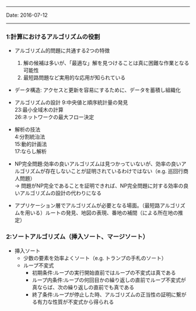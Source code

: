 -----

Date: 2016-07-12

-----

### 1:計算におけるアルゴリズムの役割  
- アルゴリズム的問題に共通する2つの特徴
  1. 解の候補は多いが、「最適な」解を見つけることは真に困難な作業となる可能性  
  2. 最短路問題など実用的な応用が知られている  

- データ構造: アクセスと更新を容易にするために、データを蓄積し組織化

- アルゴリズムの設計
  9:中央値と順序統計量の発見  
  23:最小全域木の計算  
  26:ネットワークの最大フロー決定  
- 解析の技法  
  4:分割統治法  
  15:動的計画法  
  17:ならし解析  

- NP完全問題:効率の良いアルゴリズムは見つかっていないが、効率の良いアルゴリズムが存在しないことが証明されているわけではない（e.g. 巡回行商人問題）  
-> 問題がNP完全であることを証明できれば、NP完全問題に対する効率の良いアルゴリズムの設計の代わりになる  

- アプリケーション層でアルゴリズムが必要となる場面。（最短路アルゴリズムを用いる）ルートの発見、地図の表現、番地の補間（による所在地の推定）  


### 2:ソートアルゴリズム（挿入ソート、マージソート）  
- 挿入ソート
  - 少数の要素を効率よくソート（e.g. トランプの手札のソート）
  - ループ不変式  
    - 初期条件:ループの実行開始直前ではループの不変式は真である  
    - ループ内条件:ループの何回目かの繰り返しの直前でループ不変式が真ならば、次の繰り返しの直前でも真である  
    - 終了条件:ループが停止した時、アルゴリズムの正当性の証明に繋がる有力な性質が不変式から得られる
